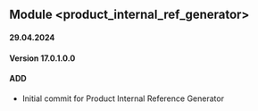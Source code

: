 ## Module <product_internal_ref_generator>

#### 29.04.2024
#### Version 17.0.1.0.0
#### ADD

- Initial commit for Product Internal Reference Generator
